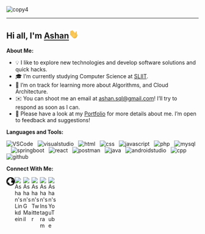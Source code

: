![copy4](https://user-images.githubusercontent.com/37544078/111061018-2049d500-84c7-11eb-98f9-5d09fc588fe6.png)

 <hr></hr>

<h2>Hi all, I'm <a href="https://www.ashano.tech/">Ashan</a><img src="https://raw.githubusercontent.com/ABSphreak/ABSphreak/master/gifs/Hi.gif" width="25px"></h2>

**About Me:**

- 💡  I like to explore new technologies and develop software solutions and quick hacks.
- 🎓  I’m currently studying Computer Science at <a href="https://www.sliit.lk/">SLIIT</a>.
- 🌱  I’m on track for learning more about Algorithms, and Cloud Architecture.
- ✉️  You can shoot me an email at ashan.sql@gmail.com! I’ll try to respond as soon as I can.
- 📄  Please have a look at my <a href="https://www.ashano.tech/">Portfolio</a> for more details about me. I’m open to feedback and suggestions!

**Languages and Tools:**

<p align="left"><img height="26" width="26" alt="VSCode" src="https://user-images.githubusercontent.com/37544078/111061689-a287c880-84ca-11eb-96c7-a100940f48da.png" 
/>&nbsp;&nbsp;&nbsp;<img height="30" width="30" alt="visualstudio" src="https://user-images.githubusercontent.com/37544078/111062331-36a75f00-84ce-11eb-9046-eb33e16dabc6.png"     
/>&nbsp;&nbsp;&nbsp;<img height="30" width="30" alt="html" src="https://user-images.githubusercontent.com/37544078/111061849-5721ea00-84cb-11eb-9bea-3f5f146ceb8d.png"
/>&nbsp;&nbsp;&nbsp;<img height="30" width="30" alt="css" src="https://user-images.githubusercontent.com/37544078/111061890-951f0e00-84cb-11eb-9885-6332ebb216fc.png" 
/>&nbsp;&nbsp;&nbsp;<img height="30" width="30" alt="javascript" src="https://user-images.githubusercontent.com/37544078/111061919-bd0e7180-84cb-11eb-84cb-8ad3aab3405c.png" 
/>&nbsp;&nbsp;&nbsp;<img height="30" width="30" alt="php" src="https://user-images.githubusercontent.com/37544078/111062005-5473c480-84cc-11eb-93c4-330e499ba890.png"
/>&nbsp;&nbsp;&nbsp;<img height="30" width="30" alt="mysql" src="https://user-images.githubusercontent.com/37544078/111062039-87b65380-84cc-11eb-8789-ce669f6968c3.png"
/>&nbsp;&nbsp;&nbsp;<img height="28" width="32" alt="springboot" src="https://user-images.githubusercontent.com/37544078/111062568-a9650a00-84cf-11eb-85e0-b85158f4ef70.png"
/>&nbsp;&nbsp;&nbsp;<img height="30" width="30" alt="react" src="https://user-images.githubusercontent.com/37544078/111062514-4d01ea80-84cf-11eb-8d8a-7e2b2a036d79.png"
/>&nbsp;&nbsp;&nbsp;<img height="30" width="30" alt="postman" src="https://user-images.githubusercontent.com/37544078/111062137-20e56a00-84cd-11eb-9b41-d12f6c281959.png"
/>&nbsp;&nbsp;&nbsp;<img height="30" width="30" alt="java" src="https://user-images.githubusercontent.com/37544078/111062171-55f1bc80-84cd-11eb-9922-a193bdc75555.png"
/>&nbsp;&nbsp;&nbsp;<img height="30" width="28" alt="androidstudio" src="https://user-images.githubusercontent.com/37544078/111062240-b08b1880-84cd-11eb-9771-e7acec22a2bc.png"
/>&nbsp;&nbsp;&nbsp;<img height="30" width="30" alt="cpp" src="https://user-images.githubusercontent.com/37544078/111062270-d87a7c00-84cd-11eb-8fce-338d1e07e0ce.png"
/>&nbsp;&nbsp;&nbsp;<img height="30" width="30" alt="github" src="https://user-images.githubusercontent.com/37544078/111062392-7ec68180-84ce-11eb-8ed4-cbc1298fd8d0.png"
/>&nbsp;&nbsp;&nbsp;</p>


**Connect With Me:**

<a href="https://www.ashano.tech/">
  <img align="left" alt="Ashan's Portfolio" width="22px" src="https://raw.githubusercontent.com/iconic/open-iconic/master/svg/globe.svg" />
</a>
<a href="https://www.linkedin.com/in/ashan-subawickrama/">
  <img align="left" alt="Ashan's Linkdein" width="22px" src="https://cdn.jsdelivr.net/npm/simple-icons@v3/icons/linkedin.svg" />
</a>
<a href="mailto:ashan.sql@gmail.com">
  <img align="left" alt="Ashan's GMail" width="22px" src="https://cdn.jsdelivr.net/npm/simple-icons@v3/icons/gmail.svg" />
</a>
<a href="https://twitter.com/ashansube">
  <img align="left" alt="Ashan's Twitter" width="22px" src="https://cdn.jsdelivr.net/npm/simple-icons@v3/icons/twitter.svg" />
</a>
<a href="https://www.instagram.com/gr8ashan/">
  <img align="left" alt="Ashan's Instagram" width="22px" src="https://cdn.jsdelivr.net/npm/simple-icons@v3/icons/instagram.svg" />
</a>
<a href="https://www.youtube.com/channel/UC9txl705utOP5oA7zWR7NUQ">
  <img align="left" alt="Ashan's YouTube" width="22px" src="https://cdn.jsdelivr.net/npm/simple-icons@v3/icons/youtube.svg" />
</a>




